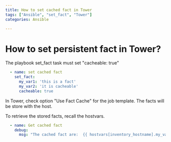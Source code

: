 ```yaml
---
title: How to set cached fact in Tower
tags: ["Ansible", "set_fact", "Tower"]
categories: Ansible

---
```

# How to set persistent fact in Tower?

The playbook set_fact task must set "cacheable: true"
```yaml
  - name: set cached fact
    set_fact:
      my_var1: 'this is a fact'
      my_var2: 'it is cacheable'
      cacheable: true
```
In Tower, check option "Use Fact Cache" for the job template.  The facts will be store with the host.

To retrieve the stored facts, recall the hostvars.
```yaml
  - name: Get cached fact
    debug:
      msg: "The cached fact are:  {{ hostvars[inventory_hostname].my_var1 }} {{ hostvars[inventory_hostname]['my_var2'] }}"
```
